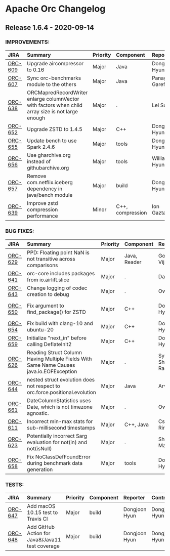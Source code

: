 
<!---
# Licensed to the Apache Software Foundation (ASF) under one
# or more contributor license agreements.  See the NOTICE file
# distributed with this work for additional information
# regarding copyright ownership.  The ASF licenses this file
# to you under the Apache License, Version 2.0 (the
# "License"); you may not use this file except in compliance
# with the License.  You may obtain a copy of the License at
#
#     http://www.apache.org/licenses/LICENSE-2.0
#
# Unless required by applicable law or agreed to in writing, software
# distributed under the License is distributed on an "AS IS" BASIS,
# WITHOUT WARRANTIES OR CONDITIONS OF ANY KIND, either express or implied.
# See the License for the specific language governing permissions and
# limitations under the License.
-->
# Apache Orc Changelog

## Release 1.6.4 - 2020-09-14



### IMPROVEMENTS:

| JIRA | Summary | Priority | Component | Reporter | Contributor |
|:---- |:---- | :--- |:---- |:---- |:---- |
| [ORC-609](https://issues.apache.org/jira/browse/ORC-609) | Upgrade aircompressor to 0.16 |  Major | Java | Dongjoon Hyun | Dongjoon Hyun |
| [ORC-607](https://issues.apache.org/jira/browse/ORC-607) | Sync orc-benchmarks module to the others |  Major | Java | Panagiotis Garefalakis | Panagiotis Garefalakis |
| [ORC-638](https://issues.apache.org/jira/browse/ORC-638) | ORCMapredRecordWriter enlarge columnVector with factors when child array size is not large enough |  Major | . | Lei Sun | Lei Sun |
| [ORC-652](https://issues.apache.org/jira/browse/ORC-652) | Upgrade ZSTD to 1.4.5 |  Major | C++ | Dongjoon Hyun | Dongjoon Hyun |
| [ORC-655](https://issues.apache.org/jira/browse/ORC-655) | Update bench to use Spark 2.4.6 |  Major | tools | Dongjoon Hyun | Dongjoon Hyun |
| [ORC-656](https://issues.apache.org/jira/browse/ORC-656) | Use gharchive.org instead of githubarchive.org |  Major | tools | William Hyun | William Hyun |
| [ORC-657](https://issues.apache.org/jira/browse/ORC-657) | Remove com.netflix.iceberg dependency in java/bench module |  Major | build | Dongjoon Hyun | Dongjoon Hyun |
| [ORC-639](https://issues.apache.org/jira/browse/ORC-639) | Improve zstd compression performance |  Minor | C++, compression | Ion Gaztañaga | Ion Gaztañaga |


### BUG FIXES:

| JIRA | Summary | Priority | Component | Reporter | Contributor |
|:---- |:---- | :--- |:---- |:---- |:---- |
| [ORC-629](https://issues.apache.org/jira/browse/ORC-629) | PPD: Floating point NaN is not transitive across comparisons |  Major | Java, Reader | Gopal Vijayaraghavan | Panagiotis Garefalakis |
| [ORC-641](https://issues.apache.org/jira/browse/ORC-641) | orc-core includes packages from io.airlift.slice |  Major | . | David Phillips | David Phillips |
| [ORC-643](https://issues.apache.org/jira/browse/ORC-643) | Change logging of codec creation to debug |  Major | . | Owen O'Malley |  |
| [ORC-650](https://issues.apache.org/jira/browse/ORC-650) | Fix argument to find\_package() for ZSTD |  Major | C++ | Dongjoon Hyun | Nehal Jagdish Wani |
| [ORC-654](https://issues.apache.org/jira/browse/ORC-654) | Fix build with clang-10 and ubuntu-20 |  Major | C++ | Dongjoon Hyun | Nikita Mikhaylov |
| [ORC-659](https://issues.apache.org/jira/browse/ORC-659) | Initialize "next\_in" before calling DeflateInit2 |  Major | C++ | Dongjoon Hyun | Ion Gaztañaga |
| [ORC-626](https://issues.apache.org/jira/browse/ORC-626) | Reading Struct Column Having Multiple Fields With Same Name Causes java.io.EOFException |  Major | . | Syed Shameerur Rahman | Syed Shameerur Rahman |
| [ORC-644](https://issues.apache.org/jira/browse/ORC-644) | nested struct evolution does not respect to orc.force.positional.evolution |  Major | Java | Arvin Zheng | Arvin Zheng |
| [ORC-661](https://issues.apache.org/jira/browse/ORC-661) | DateColumnStatistics uses Date, which is not timezone agnostic. |  Major | . | Owen O'Malley | Owen O'Malley |
| [ORC-611](https://issues.apache.org/jira/browse/ORC-611) | Incorrect min-max stats for sub-millisecond timestamps |  Major | C++, Java | Csaba Ringhofer | Panagiotis Garefalakis |
| [ORC-623](https://issues.apache.org/jira/browse/ORC-623) | Potentially incorrect Sarg evaluation for not(in) and not(isNull) |  Major | . | Shardul Mahadik | Owen O'Malley |
| [ORC-658](https://issues.apache.org/jira/browse/ORC-658) | Fix NoClassDefFoundError during benchmark data generation |  Major | tools | Dongjoon Hyun | Dongjoon Hyun |


### TESTS:

| JIRA | Summary | Priority | Component | Reporter | Contributor |
|:---- |:---- | :--- |:---- |:---- |:---- |
| [ORC-647](https://issues.apache.org/jira/browse/ORC-647) | Add macOS 10.15 test to Travis CI |  Major | build | Dongjoon Hyun | Dongjoon Hyun |
| [ORC-648](https://issues.apache.org/jira/browse/ORC-648) | Add GitHub Action for Java8/Java11 test coverage |  Major | build | Dongjoon Hyun | Dongjoon Hyun |


